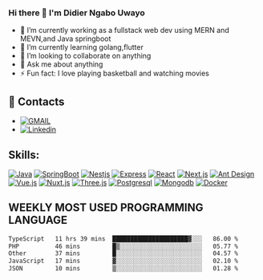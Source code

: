 ### Hi there 👋 I'm Didier Ngabo Uwayo



- 🔭 I’m currently working as a fullstack web dev using MERN and MEVN,and Java springboot
- 🌱 I’m currently learning golang,flutter 
- 👯 I’m looking to collaborate on anything
- 💬 Ask me about anything
- ⚡ Fun fact: I love playing basketball and watching movies



## 👨 Contacts
- [![GMAIL](https://img.shields.io/badge/gmail-informational?style=social&logo=Gmail&color=red)](mailto:diddynu2000@gmail.com)
-  [![Linkedin](https://img.shields.io/badge/linkedin-informational?style=social&logo=Linkedin&color=blue)](https://www.linkedin.com/in/didier-ngabo-uwayo-b41a0b157/)



## Skills:
[![Java](https://img.shields.io/badge/java-★★★★★-informational?style=flat&logo=java&color=0096ff)](https://www.java.com/en/)
[![SpringBoot](https://img.shields.io/badge/springboot-★★★★★-informational?style=flat&logo=Springboot&color=0096ff)](https://spring.io/projects/spring-boot)
[![Nestjs](https://img.shields.io/badge/nestjs-★★★★★-informational?style=flat&logo=Nestjs&color=0096ff)](https://nestjs.com/)
[![Express](https://img.shields.io/badge/express-★★★★★-informational?style=flat&logo=Express&color=0096ff)](https://expressjs.com/)
[![React](https://img.shields.io/badge/React-★★★★★-informational?style=flat&logo=React&color=0096ff)](https://reactjs.org/)
[![Next.js](https://img.shields.io/badge/Next.js-★★★★★-informational?style=flat&logo=Next.js&color=0096ff)](https://nextjs.org/)
[![Ant Design](https://img.shields.io/badge/antdesign-★★★★★-informational?style=flat&logo=AntDesign&color=0096ff)](https://ant.design/)
[![Vue.js](https://img.shields.io/badge/Vue-★★★★☆-informational?style=flat&logo=Vue.js&color=617f9b)](https://vuejs.org/)
[![Nuxt.js](https://img.shields.io/badge/Nuxt.js-★★★★☆-informational?style=flat&logo=Nuxt.js&color=617f9b)](https://nuxtjs.org/)
[![Three.js](https://img.shields.io/badge/Three.js-★★☆☆☆-informational?style=flat&logo=WebGL&color=617f9b)](https://threejs.org/)
[![Postgresql](https://img.shields.io/badge/postgresql-★★★☆☆-informational?style=flat&logo=Postgresql&color=617f9b)](https://www.postgresql.org/)
[![Mongodb](https://img.shields.io/badge/mongodb-★★★☆☆-informational?style=flat&logo=MongoDB&color=617f9b)](https://www.mongodb.com/)
[![Docker](https://img.shields.io/badge/Docker-★★☆☆☆-informational?style=flat&logo=Docker&color=617f9b)](https://www.docker.com/)

## WEEKLY MOST USED PROGRAMMING LANGUAGE

<!--START_SECTION:waka-->

```txt
TypeScript   11 hrs 39 mins  █████████████████████▓░░░   86.00 %
PHP          46 mins         █▒░░░░░░░░░░░░░░░░░░░░░░░   05.77 %
Other        37 mins         █░░░░░░░░░░░░░░░░░░░░░░░░   04.57 %
JavaScript   17 mins         ▓░░░░░░░░░░░░░░░░░░░░░░░░   02.10 %
JSON         10 mins         ▒░░░░░░░░░░░░░░░░░░░░░░░░   01.28 %
```

<!--END_SECTION:waka-->

